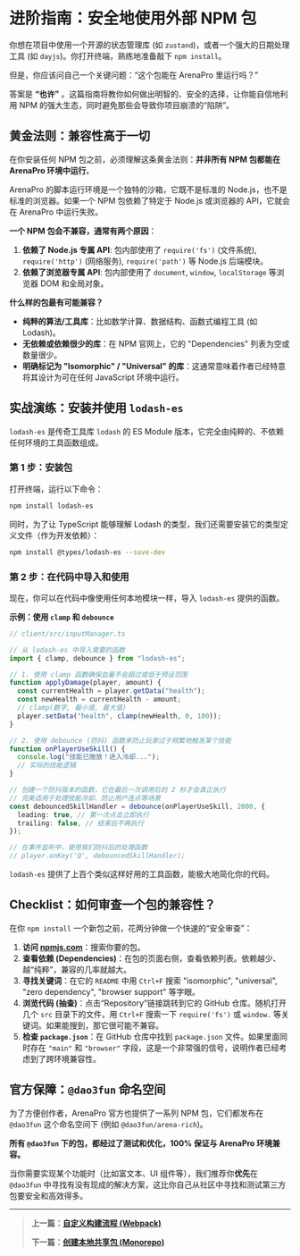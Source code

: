 # 进阶指南：安全地使用外部 NPM 包

你想在项目中使用一个开源的状态管理库 (如 `zustand`)，或者一个强大的日期处理工具 (如 `dayjs`)。你打开终端，熟练地准备敲下 `npm install`。

但是，你应该问自己一个关键问题：“这个包能在 ArenaPro 里运行吗？”

答案是 **“也许”** 。这篇指南将教你如何做出明智的、安全的选择，让你能自信地利用 NPM 的强大生态，同时避免那些会导致你项目崩溃的“陷阱”。

## 黄金法则：兼容性高于一切

在你安装任何 NPM 包之前，必须理解这条黄金法则：**并非所有 NPM 包都能在 ArenaPro 环境中运行**。

ArenaPro 的脚本运行环境是一个独特的沙箱，它既不是标准的 Node.js，也不是标准的浏览器。如果一个 NPM 包依赖了特定于 Node.js 或浏览器的 API，它就会在 ArenaPro 中运行失败。

**一个 NPM 包会不兼容，通常有两个原因**：

1.  **依赖了 Node.js 专属 API**: 包内部使用了 `require('fs')` (文件系统), `require('http')` (网络服务), `require('path')` 等 Node.js 后端模块。
2.  **依赖了浏览器专属 API**: 包内部使用了 `document`, `window`, `localStorage` 等浏览器 DOM 和全局对象。

**什么样的包最有可能兼容？**

- **纯粹的算法/工具库**：比如数学计算、数据结构、函数式编程工具 (如 Lodash)。
- **无依赖或依赖很少的库**：在 NPM 官网上，它的 "Dependencies" 列表为空或数量很少。
- **明确标记为 "Isomorphic" / "Universal" 的库**：这通常意味着作者已经特意将其设计为可在任何 JavaScript 环境中运行。

## 实战演练：安装并使用 `lodash-es`

`lodash-es` 是传奇工具库 `lodash` 的 ES Module 版本，它完全由纯粹的、不依赖任何环境的工具函数组成。

### 第 1 步：安装包

打开终端，运行以下命令：

```bash
npm install lodash-es
```

同时，为了让 TypeScript 能够理解 Lodash 的类型，我们还需要安装它的类型定义文件（作为开发依赖）：

```bash
npm install @types/lodash-es --save-dev
```

### 第 2 步：在代码中导入和使用

现在，你可以在代码中像使用任何本地模块一样，导入 `lodash-es` 提供的函数。

**示例：使用 `clamp` 和 `debounce`**

```ts
// client/src/inputManager.ts

// 从 lodash-es 中导入需要的函数
import { clamp, debounce } from "lodash-es";

// 1. 使用 clamp 函数确保血量不会超过或低于预设范围
function applyDamage(player, amount) {
  const currentHealth = player.getData("health");
  const newHealth = currentHealth - amount;
  // clamp(数字, 最小值, 最大值)
  player.setData("health", clamp(newHealth, 0, 100));
}

// 2. 使用 debounce (防抖) 函数来防止玩家过于频繁地触发某个技能
function onPlayerUseSkill() {
  console.log("技能已施放！进入冷却...");
  // 实际的技能逻辑
}

// 创建一个防抖版本的函数，它在最后一次调用后的 2 秒才会真正执行
// 完美适用于处理技能冷却、防止用户连点等场景
const debouncedSkillHandler = debounce(onPlayerUseSkill, 2000, {
  leading: true, // 第一次点击立即执行
  trailing: false, // 结束后不再执行
});

// 在事件监听中，使用我们防抖后的处理函数
// player.onKey('Q', debouncedSkillHandler);
```

`lodash-es` 提供了上百个类似这样好用的工具函数，能极大地简化你的代码。

## Checklist：如何审查一个包的兼容性？

在你 `npm install` 一个新包之前，花两分钟做一个快速的“安全审查”：

1.  **访问 [npmjs.com](https://www.npmjs.com/)**：搜索你要的包。
2.  **查看依赖 (Dependencies)**：在包的页面右侧，查看依赖列表。依赖越少、越“纯粹”，兼容的几率就越大。
3.  **寻找关键词**：在它的 `README` 中用 `Ctrl+F` 搜索 "isomorphic", "universal", "zero dependency", "browser support" 等字眼。
4.  **浏览代码 (抽查)**：点击“Repository”链接跳转到它的 GitHub 仓库。随机打开几个 `src` 目录下的文件，用 `Ctrl+F` 搜索一下 `require('fs')` 或 `window.` 等关键词。如果能搜到，那它很可能不兼容。
5.  **检查 `package.json`**：在 GitHub 仓库中找到 `package.json` 文件。如果里面同时存在 `"main"` 和 `"browser"` 字段，这是一个非常强的信号，说明作者已经考虑到了跨环境兼容性。

## 官方保障：`@dao3fun` 命名空间

为了方便创作者，ArenaPro 官方也提供了一系列 NPM 包，它们都发布在 `@dao3fun` 这个命名空间下 (例如 `@dao3fun/arena-rich`)。

**所有 `@dao3fun` 下的包，都经过了测试和优化，100% 保证与 ArenaPro 环境兼容。**

当你需要实现某个功能时（比如富文本、UI 组件等），我们推荐你**优先**在 `@dao3fun` 中寻找有没有现成的解决方案，这比你自己从社区中寻找和测试第三方包要安全和高效得多。

---

> **上一篇：[自定义构建流程 (Webpack)](./webpackPlugins.md)**
>
> **下一篇：[创建本地共享包 (Monorepo)](./monorepo-workflow.md)**
